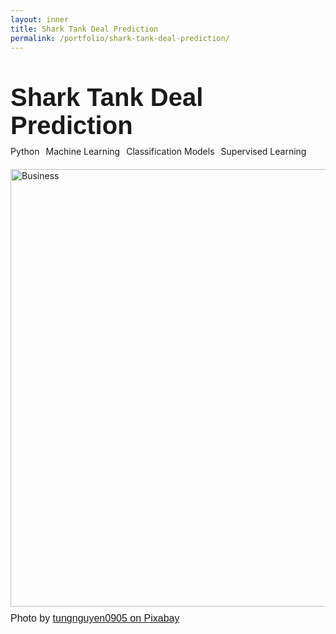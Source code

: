 ```yaml
---
layout: inner
title: Shark Tank Deal Prediction
permalink: /portfolio/shark-tank-deal-prediction/
---
```

<div class="container" style="margin-top: 50px;">

  <!-- Title Section -->
  <div class="row">
    <div class="col-12">
      <div style="font-size:40px; font-family: 'Source Sans 3', sans-serif; font-weight: bold; margin-bottom: 10px;">
        Shark Tank Deal Prediction
      </div>
    </div>
  </div>

  <!-- Tags Section -->
  <div class="row" style="margin-bottom: 20px;">
    <div class="col-12">
      <div class="tags-container" style="display: flex; gap: 10px; flex-wrap: wrap;">
        <span class="tag python">Python</span>
        <span class="tag machine-learning">Machine Learning</span>
        <span class="tag classification-models">Classification Models</span>
        <span class="tag supervised-learning">Supervised Learning</span>
      </div>
    </div>
  </div>

  <!-- Image Section -->
  <div class="row" style="margin-bottom: 10px;">
    <div class="col-12">
      <img src="{{ site.baseurl }}/shark-tank-deal-prediction/img.jpg" alt="Business" class="img-fluid" style="max-width: 100%; width: 700px; display: block;">
    </div>
  </div>
</div>
<div style="font-size:16px; font-family: 'Source Sans 3', sans-serif; margin-bottom: 40px;">Photo by <a href="https://pixabay.com/photos/business-handshake-business-deal-7111770/" style="font-size:16px; font-family: 'Source Sans 3', sans-serif;">tungnguyen0905 on Pixabay</a></div>
  
